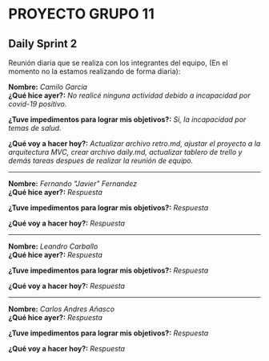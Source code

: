 # PROYECTO GRUPO 11

## Daily Sprint 2
Reunión diaria que se realiza con los integrantes del equipo, (En el momento no la estamos realizando de forma diaria):&nbsp; 

**Nombre:** *Camilo Garcia*&nbsp;  
**¿Qué hice ayer?:**
*No realicé ninguna actividad debido a incapacidad por covid-19 positivo.*&nbsp; 

**¿Tuve impedimentos para lograr mis objetivos?:**
*Si, la incapacidad por temas de salud.*&nbsp; 

**¿Qué voy a hacer hoy?:**
*Actualizar archivo retro.md, ajustar el proyecto a la arquitectura MVC, crear archivo daily.md, actualizar tablero de trello y demás tareas despues de realizar la reunión de equipo.*&nbsp; 

---

**Nombre:** *Fernando "Javier" Fernandez*&nbsp;  
**¿Qué hice ayer?:**
*Respuesta*&nbsp; 

**¿Tuve impedimentos para lograr mis objetivos?:**
*Respuesta*&nbsp; 

**¿Qué voy a hacer hoy?:**
*Respuesta*&nbsp; 

---

**Nombre:** *Leandro Carballo*&nbsp;  
**¿Qué hice ayer?:**
*Respuesta*&nbsp; 

**¿Tuve impedimentos para lograr mis objetivos?:**
*Respuesta*&nbsp; 

**¿Qué voy a hacer hoy?:**
*Respuesta*&nbsp; 

---

**Nombre:** *Carlos Andres Añasco*&nbsp;  
**¿Qué hice ayer?:**
*Respuesta*&nbsp; 

**¿Tuve impedimentos para lograr mis objetivos?:**
*Respuesta*&nbsp; 

**¿Qué voy a hacer hoy?:**
*Respuesta*&nbsp; 
